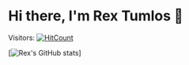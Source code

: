 # Hi there, I'm Rex Tumlos 👋

Visitors: [![HitCount](https://hits.dwyl.com/rextumlos/rextumlos.svg?style=flat-square)](http://hits.dwyl.com/rextumlos/rextumlos)

[![Rex's GitHub stats](https://github-readme-stats.vercel.app/api?username=rextumlos)]
